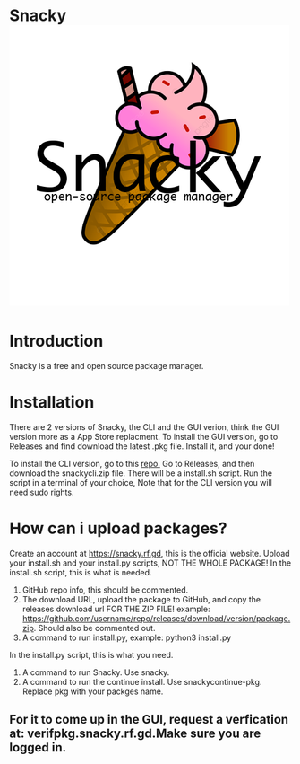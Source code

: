 # Snacky ![Snacky](https://github.com/snacky-pkg/snacky/blob/main/icon.png?raw=true)

# Introduction 

Snacky is a free and open source package manager.

# Installation

There are 2 versions of Snacky, the CLI and the GUI verion, think the GUI version more as a App Store replacment.
To install the GUI version, go to Releases and find download the latest .pkg file. Install it, and your done!

To install the CLI version, go to this [repo.](https://github.com/snacky-pkg/snackycli/)
Go to Releases, and then download the snackycli.zip file. There will be a install.sh script.
Run the script in a terminal of your choice, Note that for the CLI version you will need sudo rights.

# How can i upload packages?

Create an account at https://snacky.rf.gd, this is the official website.
Upload your install.sh and your install.py scripts, NOT THE WHOLE PACKAGE!
In the install.sh script, this is what is needed.
1. GitHub repo info, this should be commented.
2. The download URL, upload the package to GitHub, and copy the releases download url FOR THE ZIP FILE! example: https://github.com/username/repo/releases/download/version/package.zip. Should also be commented out.
4. A command to run install.py, example: python3 install.py

In the install.py script, this is what you need.
1. A command to run Snacky. Use snacky.
2. A command to run the continue install. Use snackycontinue-pkg. Replace pkg with your packges name.

## For it to come up in the GUI, request a verfication at: verifpkg.snacky.rf.gd.Make sure you are logged in.
